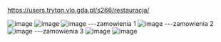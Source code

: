 https://users.tryton.vlo.gda.pl/s266/restauracja/

![image](https://github.com/user-attachments/assets/d5103aeb-2e47-4d1e-b012-30e276d02300)
![image](https://github.com/user-attachments/assets/15425ebb-0a17-4da8-9d10-d1beeae906e5)
![image](https://github.com/user-attachments/assets/b51cadff-3a76-4d17-b06c-212f66d2ed4a) ---zamowienia 1
![image](https://github.com/user-attachments/assets/54a2d323-1f55-43d8-bfad-6d9a5bbbf06f) ---zamowienia 2
![image](https://github.com/user-attachments/assets/1d8bd0e2-a585-426e-9f83-a34bbd7047d6) ---zamowienia 3
![image](https://github.com/user-attachments/assets/93ba2b20-0c68-492b-bba2-faa41521d6d0)
![image](https://github.com/user-attachments/assets/d837c891-f2bb-417a-bdc6-a37ecb91b92e)
